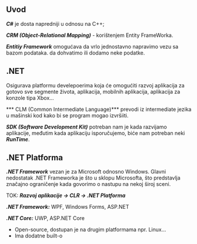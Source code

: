 ## Uvod

***C#*** je dosta napredniji u odnosu na C++;

***CRM (Object-Relational Mapping)*** - korištenjem Entity FrameWorka. 

***Entitiy Framework*** omogućava da vrlo jednostavno napravimo vezu sa bazom podataka. da dohvatimo ili dodamo neke podatke. 



## .NET

Osigurava platformu develepoerima koja će omogućiti razvoj aplikacija za gotovo sve segmente života, aplikacija, mobilnih aplikacija, aplikacija za konzole tipa Xbox...

*** CLM (Common Intermediate Language)***  prevodi iz intermediate jezika u mašinski kod kako bi se program mogao izvršiiti. 

***SDK (Software Development Kit)*** potreban nam je kada razvijamo aplikacije, međutim kada aplikaciju isporučujemo, biće nam potreban neki ***RunTime***. 

## .NET Platforma 

***.NET Framework*** vezan je za Microsoft odnosno Windows. Glavni nedostatak .NET Frameworka je što u sklopu Microsofta, što predstavlja značajno ograničenje kada govorimo o nastupu na nekoj široj sceni. 

TOK:  ***Razvoj aplikacije -> CLR -> .NET Platforma***

***.NET Framework:*** WPF, Windows Forms, ASP.NET

***.NET Core:*** UWP, ASP.NET Core

- Open-source, dostupan je na drugim platformama npr. Linux...
- Ima dodatne built-o




